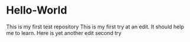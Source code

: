 # Hello-World
This is my first test repository
This is my first try at an edit. It should help me to learn.
Here is yet another edit
second try
